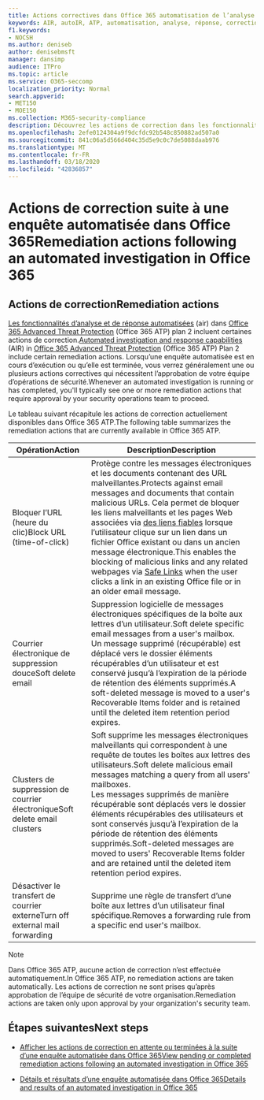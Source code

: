 ```yaml
---
title: Actions correctives dans Office 365 automatisation de l’analyse et de la réponse
keywords: AIR, autoIR, ATP, automatisation, analyse, réponse, correction, menaces, avancé, menace, protection
f1.keywords:
- NOCSH
ms.author: deniseb
author: denisebmsft
manager: dansimp
audience: ITPro
ms.topic: article
ms.service: O365-seccomp
localization_priority: Normal
search.appverid:
- MET150
- MOE150
ms.collection: M365-security-compliance
description: Découvrez les actions de correction dans les fonctionnalités d’analyse et de réponse automatisées dans Office 365 Advanced Threat Protection Plan 2.
ms.openlocfilehash: 2efe0124304a9f9dcfdc92b548c850882ad507a0
ms.sourcegitcommit: 841c06a5d566d404c35d5e9c0c7de5088daab976
ms.translationtype: MT
ms.contentlocale: fr-FR
ms.lasthandoff: 03/18/2020
ms.locfileid: "42836857"
---
```

# <a name="remediation-actions-following-an-automated-investigation-in-office-365"></a><span data-ttu-id="39626-104">Actions de correction suite à une enquête automatisée dans Office 365</span><span class="sxs-lookup"><span data-stu-id="39626-104">Remediation actions following an automated investigation in Office 365</span></span>

## <a name="remediation-actions"></a><span data-ttu-id="39626-105">Actions de correction</span><span class="sxs-lookup"><span data-stu-id="39626-105">Remediation actions</span></span>

<span data-ttu-id="39626-106">[Les fonctionnalités d’analyse et de réponse automatisées](https://docs.microsoft.com/microsoft-365/security/office-365-security/office-365-air) (air) dans [Office 365 Advanced Threat Protection](https://docs.microsoft.com/microsoft-365/security/office-365-security/office-365-atp) (Office 365 ATP) plan 2 incluent certaines actions de correction.</span><span class="sxs-lookup"><span data-stu-id="39626-106">[Automated investigation and response capabilities](https://docs.microsoft.com/microsoft-365/security/office-365-security/office-365-air) (AIR) in [Office 365 Advanced Threat Protection](https://docs.microsoft.com/microsoft-365/security/office-365-security/office-365-atp) (Office 365 ATP) Plan 2 include certain remediation actions.</span></span> <span data-ttu-id="39626-107">Lorsqu’une enquête automatisée est en cours d’exécution ou qu’elle est terminée, vous verrez généralement une ou plusieurs actions correctives qui nécessitent l’approbation de votre équipe d’opérations de sécurité.</span><span class="sxs-lookup"><span data-stu-id="39626-107">Whenever an automated investigation is running or has completed, you'll typically see one or more remediation actions that require approval by your security operations team to proceed.</span></span> 

<span data-ttu-id="39626-108">Le tableau suivant récapitule les actions de correction actuellement disponibles dans Office 365 ATP.</span><span class="sxs-lookup"><span data-stu-id="39626-108">The following table summarizes the remediation actions that are currently available in Office 365 ATP.</span></span> 

|<span data-ttu-id="39626-109">Opération</span><span class="sxs-lookup"><span data-stu-id="39626-109">Action</span></span> | <span data-ttu-id="39626-110">Description</span><span class="sxs-lookup"><span data-stu-id="39626-110">Description</span></span> |
|-----|-----|
|<span data-ttu-id="39626-111">Bloquer l’URL (heure du clic)</span><span class="sxs-lookup"><span data-stu-id="39626-111">Block URL (time-of-click)</span></span> |<span data-ttu-id="39626-112">Protège contre les messages électroniques et les documents contenant des URL malveillantes.</span><span class="sxs-lookup"><span data-stu-id="39626-112">Protects against email messages and documents that contain malicious URLs.</span></span> <span data-ttu-id="39626-113">Cela permet de bloquer les liens malveillants et les pages Web associées via [des liens fiables](https://docs.microsoft.com/microsoft-365/security/office-365-security/atp-safe-links) lorsque l’utilisateur clique sur un lien dans un fichier Office existant ou dans un ancien message électronique.</span><span class="sxs-lookup"><span data-stu-id="39626-113">This enables the blocking of malicious links and any related webpages via [Safe Links](https://docs.microsoft.com/microsoft-365/security/office-365-security/atp-safe-links) when the user clicks a link in an existing Office file or in an older email message.</span></span> |
|<span data-ttu-id="39626-114">Courrier électronique de suppression douce</span><span class="sxs-lookup"><span data-stu-id="39626-114">Soft delete email</span></span>  |<span data-ttu-id="39626-115">Suppression logicielle de messages électroniques spécifiques de la boîte aux lettres d’un utilisateur.</span><span class="sxs-lookup"><span data-stu-id="39626-115">Soft delete specific email messages from a user's mailbox.</span></span> <br/><span data-ttu-id="39626-116">Un message supprimé (récupérable) est déplacé vers le dossier éléments récupérables d’un utilisateur et est conservé jusqu’à l’expiration de la période de rétention des éléments supprimés.</span><span class="sxs-lookup"><span data-stu-id="39626-116">A soft-deleted message is moved to a user's Recoverable Items folder and is retained until the deleted item retention period expires.</span></span> |
|<span data-ttu-id="39626-117">Clusters de suppression de courrier électronique</span><span class="sxs-lookup"><span data-stu-id="39626-117">Soft delete email clusters</span></span>  |<span data-ttu-id="39626-118">Soft supprime les messages électroniques malveillants qui correspondent à une requête de toutes les boîtes aux lettres des utilisateurs.</span><span class="sxs-lookup"><span data-stu-id="39626-118">Soft delete malicious email messages matching a query from all users' mailboxes.</span></span> <br/><span data-ttu-id="39626-119">Les messages supprimés de manière récupérable sont déplacés vers le dossier éléments récupérables des utilisateurs et sont conservés jusqu’à l’expiration de la période de rétention des éléments supprimés.</span><span class="sxs-lookup"><span data-stu-id="39626-119">Soft-deleted messages are moved to users' Recoverable Items folder and are retained until the deleted item retention period expires.</span></span> |
|<span data-ttu-id="39626-120">Désactiver le transfert de courrier externe</span><span class="sxs-lookup"><span data-stu-id="39626-120">Turn off external mail forwarding</span></span> |<span data-ttu-id="39626-121">Supprime une règle de transfert d’une boîte aux lettres d’un utilisateur final spécifique.</span><span class="sxs-lookup"><span data-stu-id="39626-121">Removes a forwarding rule from a specific end user's mailbox.</span></span>|

> [!NOTE]
> <span data-ttu-id="39626-122">Dans Office 365 ATP, aucune action de correction n’est effectuée automatiquement.</span><span class="sxs-lookup"><span data-stu-id="39626-122">In Office 365 ATP, no remediation actions are taken automatically.</span></span> <span data-ttu-id="39626-123">Les actions de correction ne sont prises qu’après approbation de l’équipe de sécurité de votre organisation.</span><span class="sxs-lookup"><span data-stu-id="39626-123">Remediation actions are taken only upon approval by your organization's security team.</span></span> 

## <a name="next-steps"></a><span data-ttu-id="39626-124">Étapes suivantes</span><span class="sxs-lookup"><span data-stu-id="39626-124">Next steps</span></span>

- [<span data-ttu-id="39626-125">Afficher les actions de correction en attente ou terminées à la suite d’une enquête automatisée dans Office 365</span><span class="sxs-lookup"><span data-stu-id="39626-125">View pending or completed remediation actions following an automated investigation in Office 365</span></span>](air-review-approve-pending-completed-actions.md)

- [<span data-ttu-id="39626-126">Détails et résultats d’une enquête automatisée dans Office 365</span><span class="sxs-lookup"><span data-stu-id="39626-126">Details and results of an automated investigation in Office 365</span></span>](air-view-investigation-results.md)